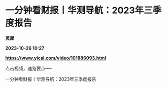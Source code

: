 # 一分钟看财报丨华测导航：2023年三季度报告
**灵犀**

**2023-10-26 10:27**

**https://www.yicai.com/video/101886093.html**

点击视频，速览要点──

一分钟看财报丨华测导航：2023年三季度报告